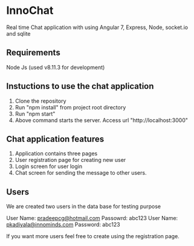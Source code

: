 # InnoChat
Real time Chat application with using Angular 7, Express, Node, socket.io and sqlite

## Requirements
Node Js (used v8.11.3 for development)

## Instuctions to use the chat application
1)  Clone the repository
2)  Run "npm install" from project root directory
3)  Run "npm start" 
4)  Above command starts the server. Access url "http://localhost:3000"


## Chat application features

1) Application contains three pages
2) User registration page for creating new user
3) Login screen for user login
4) Chat screen for sending the message to other users.  

## Users

We are created two users in the data base for testing purpose

User Name: pradeepcg@hotmail.com  Passowrd: abc123
User Name: pkadiyala@innominds.com Password: abc123

If you want more users feel free to create using the registration page.
